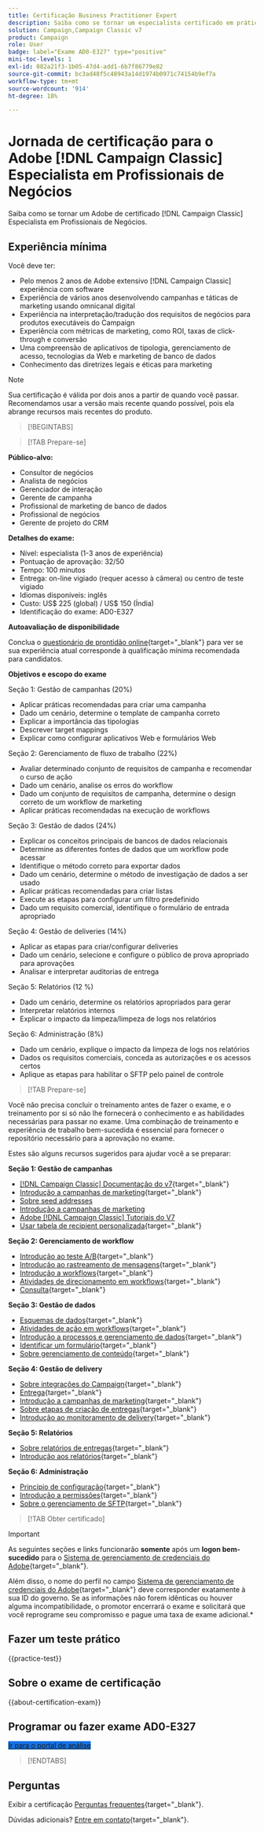 ```yaml
---
title: Certificação Business Practitioner Expert
description: Saiba como se tornar um especialista certificado em prática de negócios Adobe com [!DNL Campaign Classic].
solution: Campaign,Campaign Classic v7
product: Campaign
role: User
badge: label="Exame AD0-E327" type="positive"
mini-toc-levels: 1
exl-id: 082a21f3-1b05-47d4-add1-6b7f86779e82
source-git-commit: bc3ad48f5c48943a14d1974b0971c74154b9ef7a
workflow-type: tm+mt
source-wordcount: '914'
ht-degree: 18%

---
```


# Jornada de certificação para o Adobe [!DNL Campaign Classic] Especialista em Profissionais de Negócios

Saiba como se tornar um Adobe de certificado [!DNL Campaign Classic] Especialista em Profissionais de Negócios.

## Experiência mínima

Você deve ter:

* Pelo menos 2 anos de Adobe extensivo [!DNL Campaign Classic] experiência com software
* Experiência de vários anos desenvolvendo campanhas e táticas de marketing usando omnicanal digital
* Experiência na interpretação/tradução dos requisitos de negócios para produtos executáveis do Campaign
* Experiência com métricas de marketing, como ROI, taxas de click-through e conversão
* Uma compreensão de aplicativos de tipologia, gerenciamento de acesso, tecnologias da Web e marketing de banco de dados
* Conhecimento das diretrizes legais e éticas para marketing

>[!NOTE]
>
>Sua certificação é válida por dois anos a partir de quando você passar. Recomendamos usar a versão mais recente quando possível, pois ela abrange recursos mais recentes do produto.

>[!BEGINTABS]

>[!TAB Prepare-se]

**Público-alvo:**

* Consultor de negócios
* Analista de negócios
* Gerenciador de interação
* Gerente de campanha
* Profissional de marketing de banco de dados
* Profissional de negócios
* Gerente de projeto do CRM

**Detalhes do exame:**

* Nível: especialista (1-3 anos de experiência)
* Pontuação de aprovação: 32/50
* Tempo: 100 minutos
* Entrega: on-line vigiado (requer acesso à câmera) ou centro de teste vigiado
* Idiomas disponíveis: inglês
* Custo: US$ 225 (global) / US$ 150 (Índia)
* Identificação do exame: AD0-E327

**Autoavaliação de disponibilidade**

Conclua o [questionário de prontidão online](https://scorpion.caveon.com/launchpad/readiness-questionnaire-for-adobe-campaign-classic-business-practitioner-expert-exam){target="_blank"} para ver se sua experiência atual corresponde à qualificação mínima recomendada para candidatos.

**Objetivos e escopo do exame**

Seção 1: Gestão de campanhas (20%)

* Aplicar práticas recomendadas para criar uma campanha
* Dado um cenário, determine o template de campanha correto
* Explicar a importância das tipologias
* Descrever target mappings
* Explicar como configurar aplicativos Web e formulários Web

Seção 2: Gerenciamento de fluxo de trabalho (22%)

* Avaliar determinado conjunto de requisitos de campanha e recomendar o curso de ação
* Dado um cenário, analise os erros do workflow
* Dado um conjunto de requisitos de campanha, determine o design correto de um workflow de marketing
* Aplicar práticas recomendadas na execução de workflows

Seção 3: Gestão de dados (24%)

* Explicar os conceitos principais de bancos de dados relacionais
* Determine as diferentes fontes de dados que um workflow pode acessar
* Identifique o método correto para exportar dados
* Dado um cenário, determine o método de investigação de dados a ser usado
* Aplicar práticas recomendadas para criar listas
* Execute as etapas para configurar um filtro predefinido
* Dado um requisito comercial, identifique o formulário de entrada apropriado

Seção 4: Gestão de deliveries (14%)

* Aplicar as etapas para criar/configurar deliveries
* Dado um cenário, selecione e configure o público de prova apropriado para aprovações
* Analisar e interpretar auditorias de entrega

Seção 5: Relatórios (12 %)

* Dado um cenário, determine os relatórios apropriados para gerar
* Interpretar relatórios internos
* Explicar o impacto da limpeza/limpeza de logs nos relatórios

Seção 6: Administração (8%)

* Dado um cenário, explique o impacto da limpeza de logs nos relatórios
* Dados os requisitos comerciais, conceda as autorizações e os acessos certos
* Aplique as etapas para habilitar o SFTP pelo painel de controle

>[!TAB Prepare-se]

Você não precisa concluir o treinamento antes de fazer o exame, e o treinamento por si só não lhe fornecerá o conhecimento e as habilidades necessárias para passar no exame. Uma combinação de treinamento e experiência de trabalho bem-sucedida é essencial para fornecer o repositório necessário para a aprovação no exame.

Estes são alguns recursos sugeridos para ajudar você a se preparar:

**Seção 1: Gestão de campanhas**

* [[!DNL Campaign Classic] Documentação do v7](https://experienceleague.adobe.com/docs/campaign-classic/using/campaign-classic-home.html?lang=pt-BR){target="_blank"}
* [Introdução a campanhas de marketing](https://experienceleague.adobe.com/docs/campaign-classic/using/orchestrating-campaigns/orchestrate-campaigns/setting-up-marketing-campaigns.html?lang=pt-BR){target="_blank"}
* [Sobre seed addresses](https://experienceleague.adobe.com/docs/campaign-classic/using/sending-messages/using-seed-addresses/about-seed-addresses.html)
* [Introdução a campanhas de marketing](https://experienceleague.adobe.com/docs/campaign-classic/using/orchestrating-campaigns/orchestrate-campaigns/setting-up-marketing-campaigns.html?lang=pt-BR)
* [Adobe [!DNL Campaign Classic] Tutoriais do V7](https://experienceleague.adobe.com/docs/campaign-classic-learn/tutorials/overview.html?lang=pt-BR)
* [Usar tabela de recipient personalizada](https://experienceleague.adobe.com/docs/campaign-classic/using/configuring-campaign-classic/use-a-custom-recipient-table/about-custom-recipient-table.html){target="_blank"}

**Seção 2: Gerenciamento de workflow**

* [Introdução ao teste A/B](https://experienceleague.adobe.com/docs/campaign-classic/using/sending-messages/a-b-testing/get-started-a-b-testing.html){target="_blank"}
* [Introdução ao rastreamento de mensagens](https://experienceleague.adobe.com/docs/campaign-classic/using/sending-messages/tracking-messages/about-message-tracking.html){target="_blank"}
* [Introdução a workflows](https://experienceleague.adobe.com/docs/campaign/automation/workflows/introduction/about-workflows.html?lang=pt-BR){target="_blank"}
* [Atividades de direcionamento em workflows](https://experienceleague.adobe.com/docs/campaign-classic/using/automating-with-workflows/targeting-activities/about-targeting-activities.html){target="_blank"}
* [Consulta](https://experienceleague.adobe.com/docs/campaign-classic/using/automating-with-workflows/targeting-activities/query.html){target="_blank"}

**Seção 3: Gestão de dados**

* [Esquemas de dados](https://experienceleague.adobe.com/docs/campaign-classic/using/configuring-campaign-classic/editing-schemas/data-schemas.html){target="_blank"}
* [Atividades de ação em workflows](https://experienceleague.adobe.com/docs/campaign-classic/using/automating-with-workflows/action-activities/about-action-activities.html){target="_blank"}
* [Introdução a processos e gerenciamento de dados](https://experienceleague.adobe.com/docs/campaign-standard/using/managing-processes-and-data/get-started-workflows.html){target="_blank"}
* [Identificar um formulário](https://experienceleague.adobe.com/docs/campaign-classic/using/configuring-campaign-classic/input-forms/identifying-a-form.html){target="_blank"}
* [Sobre gerenciamento de conteúdo](https://experienceleague.adobe.com/docs/campaign-classic/using/sending-messages/content-management/about-content-management.html){target="_blank"}


**Seção 4: Gestão de delivery**

* [Sobre integrações do Campaign](https://experienceleague.adobe.com/docs/campaign-standard/using/integrating-with-adobe-cloud/get-started-campaign-integrations.html){target="_blank"}
* [Entrega](https://experienceleague.adobe.com/docs/campaign-classic/using/automating-with-workflows/action-activities/delivery.html?lang=pt-BR){target="_blank"}
* [Introdução a campanhas de marketing](https://experienceleague.adobe.com/docs/campaign-classic/using/orchestrating-campaigns/orchestrate-campaigns/setting-up-marketing-campaigns.html?lang=pt-BR){target="_blank"}
* [Sobre etapas de criação de entregas](https://experienceleague.adobe.com/docs/campaign-classic/using/sending-messages/key-steps-when-creating-a-delivery/steps-about-delivery-creation-steps.html?lang=pt-BR){target="_blank"}
* [Introdução ao monitoramento de delivery](https://experienceleague.adobe.com/docs/campaign-classic/using/sending-messages/monitoring-deliveries/about-delivery-monitoring.html?lang=pt-BR){target="_blank"}

**Seção 5: Relatórios**

* [Sobre relatórios de entregas](https://experienceleague.adobe.com/docs/campaign-classic/using/reporting/reports-on-deliveries/reports-on-deliveries.html){target="_blank"}
* [Introdução aos relatórios](https://experienceleague.adobe.com/docs/campaign-classic/using/reporting/reporting-in-adobe-campaign/about-adobe-campaign-reporting-tools.html){target="_blank"}

**Seção 6: Administração**

* [Princípio de configuração](https://experienceleague.adobe.com/docs/campaign-classic/using/monitoring-campaign-classic/production-procedures/configuration-principle.html){target="_blank"}
* [Introdução a permissões](https://experienceleague.adobe.com/docs/campaign-classic/using/getting-started/permissions/access-management.html){target="_blank"}
* [Sobre o gerenciamento de SFTP](https://experienceleague.adobe.com/docs/control-panel/using/sftp-management/about-sftp-management.html?lang=pt-BR){target="_blank"}


>[!TAB Obter certificado]

>[!IMPORTANT]
>
>As seguintes seções e links funcionarão **somente**  após um **logon bem-sucedido** para o [Sistema de gerenciamento de credenciais do Adobe](https://www.certmetrics.com/adobe){target="_blank"}.
>
>Além disso, o nome do perfil no campo [Sistema de gerenciamento de credenciais do Adobe](https://www.certmetrics.com/adobe){target="_blank"} deve corresponder exatamente à sua ID do governo. Se as informações não forem idênticas ou houver alguma incompatibilidade, o promotor encerrará o exame e solicitará que você reprograme seu compromisso e pague uma taxa de exame adicional.*

## Fazer um teste prático

{{practice-test}}

## Sobre o exame de certificação

{{about-certification-exam}}

## Programar ou fazer exame AD0-E327

<a href="https://www.certmetrics.com/adobe/candidate/examity_sso.aspx?eid=AD0-E327" target="_blank" class="spectrum-Button spectrum-Button--fill spectrum-Button--accent spectrum-Button--sizeM is-margin-bottom-big-big at-element-click-tracking" style="background-color:#1473E6">

<span class="spectrum-Button-label has-no-wrap">
   Ir para o portal de análise
</span>
</a>

>[!ENDTABS]

## Perguntas

Exibir a certificação [Perguntas frequentes](https://experienceleague.adobe.com/docs/certification/certification/faq.html){target="_blank"}.

Dúvidas adicionais? [Entre em contato](mailto:certif@adobe.com){target="_blank"}.
